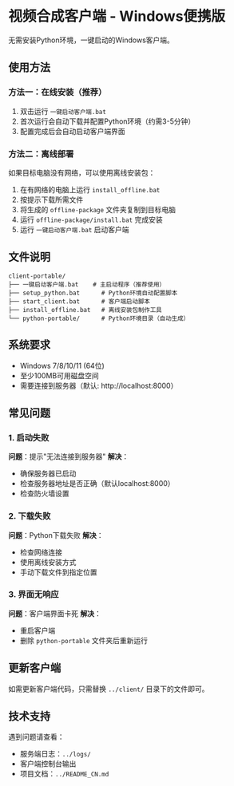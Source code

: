 # 视频合成客户端 - Windows便携版

无需安装Python环境，一键启动的Windows客户端。

## 使用方法

### 方法一：在线安装（推荐）

1. 双击运行 `一键启动客户端.bat`
2. 首次运行会自动下载并配置Python环境（约需3-5分钟）
3. 配置完成后会自动启动客户端界面

### 方法二：离线部署

如果目标电脑没有网络，可以使用离线安装包：

1. 在有网络的电脑上运行 `install_offline.bat`
2. 按提示下载所需文件
3. 将生成的 `offline-package` 文件夹复制到目标电脑
4. 运行 `offline-package/install.bat` 完成安装
5. 运行 `一键启动客户端.bat` 启动客户端

## 文件说明

```
client-portable/
├── 一键启动客户端.bat    # 主启动程序（推荐使用）
├── setup_python.bat      # Python环境自动配置脚本
├── start_client.bat      # 客户端启动脚本
├── install_offline.bat   # 离线安装包制作工具
└── python-portable/      # Python环境目录（自动生成）
```

## 系统要求

- Windows 7/8/10/11 (64位)
- 至少100MB可用磁盘空间
- 需要连接到服务器（默认: http://localhost:8000）

## 常见问题

### 1. 启动失败

**问题**：提示"无法连接到服务器"
**解决**：
- 确保服务器已启动
- 检查服务器地址是否正确（默认localhost:8000）
- 检查防火墙设置

### 2. 下载失败

**问题**：Python下载失败
**解决**：
- 检查网络连接
- 使用离线安装方式
- 手动下载文件到指定位置

### 3. 界面无响应

**问题**：客户端界面卡死
**解决**：
- 重启客户端
- 删除 `python-portable` 文件夹后重新运行

## 更新客户端

如需更新客户端代码，只需替换 `../client/` 目录下的文件即可。

## 技术支持

遇到问题请查看：
- 服务端日志：`../logs/`
- 客户端控制台输出
- 项目文档：`../README_CN.md`